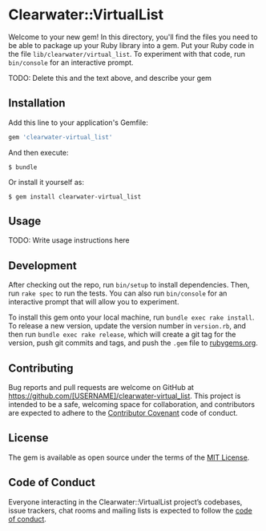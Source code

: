 # Clearwater::VirtualList

Welcome to your new gem! In this directory, you'll find the files you need to be able to package up your Ruby library into a gem. Put your Ruby code in the file `lib/clearwater/virtual_list`. To experiment with that code, run `bin/console` for an interactive prompt.

TODO: Delete this and the text above, and describe your gem

## Installation

Add this line to your application's Gemfile:

```ruby
gem 'clearwater-virtual_list'
```

And then execute:

    $ bundle

Or install it yourself as:

    $ gem install clearwater-virtual_list

## Usage

TODO: Write usage instructions here

## Development

After checking out the repo, run `bin/setup` to install dependencies. Then, run `rake spec` to run the tests. You can also run `bin/console` for an interactive prompt that will allow you to experiment.

To install this gem onto your local machine, run `bundle exec rake install`. To release a new version, update the version number in `version.rb`, and then run `bundle exec rake release`, which will create a git tag for the version, push git commits and tags, and push the `.gem` file to [rubygems.org](https://rubygems.org).

## Contributing

Bug reports and pull requests are welcome on GitHub at https://github.com/[USERNAME]/clearwater-virtual_list. This project is intended to be a safe, welcoming space for collaboration, and contributors are expected to adhere to the [Contributor Covenant](http://contributor-covenant.org) code of conduct.

## License

The gem is available as open source under the terms of the [MIT License](https://opensource.org/licenses/MIT).

## Code of Conduct

Everyone interacting in the Clearwater::VirtualList project’s codebases, issue trackers, chat rooms and mailing lists is expected to follow the [code of conduct](https://github.com/[USERNAME]/clearwater-virtual_list/blob/master/CODE_OF_CONDUCT.md).
